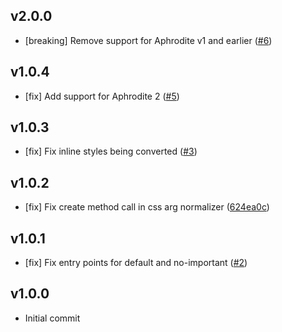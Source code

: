 ## v2.0.0
- [breaking] Remove support for Aphrodite v1 and earlier ([#6](https://github.com/airbnb/react-with-styles-interface-amp-aphrodite/pull/6))

## v1.0.4
- [fix] Add support for Aphrodite 2 ([#5](https://github.com/airbnb/react-with-styles-interface-amp-aphrodite/pull/5))

## v1.0.3
- [fix] Fix inline styles being converted ([#3](https://github.com/airbnb/react-with-styles-interface-amp-aphrodite/pull/3))

## v1.0.2
- [fix] Fix create method call in css arg normalizer ([624ea0c](https://github.com/airbnb/react-with-styles-interface-amp-aphrodite/commit/624ea0c4d86a9dfc198c6fe9b9998d603fb41a1a))

## v1.0.1
- [fix] Fix entry points for default and no-important ([#2](https://github.com/airbnb/react-with-styles-interface-amp-aphrodite/pull/2))

## v1.0.0
- Initial commit

